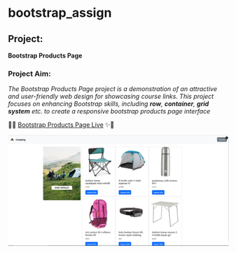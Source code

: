 # bootstrap_assign

## Project:
**Bootstrap Products Page**

### Project Aim:

*The Bootstrap Products Page project is a demonstration of an attractive and user-friendly web design for showcasing course links.
This project focuses on enhancing Bootstrap skills, including **row**, **container**, **grid system** etc. to create a responsive bootstrap products page interface*

🚀✨ [Bootstrap Products Page Live](https://zlhshn.github.io/bootstrap_assign/ ) ✨🚀

![Bootstrap Products Page](./assets/img/bootstrap.png )
